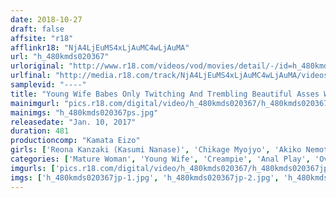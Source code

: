 ```yaml
---
date: 2018-10-27
draft: false
affsite: "r18"
afflinkr18: "NjA4LjEuMS4xLjAuMC4wLjAuMA"
url: "h_480kmds020367"
urloriginal: "http://www.r18.com/videos/vod/movies/detail/-/id=h_480kmds020367"
urlfinal: "http://media.r18.com/track/NjA4LjEuMS4xLjAuMC4wLjAuMA/videos/vod/movies/detail/-/id=h_480kmds020367"
samplevid: "----"
title: "Young Wife Babes Only Twitching And Trembling Beautiful Asses We're Baring The Creampie Anal Sex Lives Of These Housewives 40 Ladies/8 Hours"
mainimgurl: "pics.r18.com/digital/video/h_480kmds020367/h_480kmds020367ps.jpg"
mainimgs: "h_480kmds020367ps.jpg"
releasedate: "Jan. 10, 2017"
duration: 481
productioncomp: "Kamata Eizo"
girls: ['Reona Kanzaki (Kasumi Nanase)', 'Chikage Myojyo', 'Akiko Nemoto', 'Ryoko Rinne', 'Sumire Kosaka']
categories: ['Mature Woman', 'Young Wife', 'Creampie', 'Anal Play', 'Over 4 Hours']
imgurls: ['pics.r18.com/digital/video/h_480kmds020367/h_480kmds020367jp-1.jpg', 'pics.r18.com/digital/video/h_480kmds020367/h_480kmds020367jp-2.jpg', 'pics.r18.com/digital/video/h_480kmds020367/h_480kmds020367jp-3.jpg', 'pics.r18.com/digital/video/h_480kmds020367/h_480kmds020367jp-4.jpg', 'pics.r18.com/digital/video/h_480kmds020367/h_480kmds020367jp-5.jpg', 'pics.r18.com/digital/video/h_480kmds020367/h_480kmds020367jp-6.jpg', 'pics.r18.com/digital/video/h_480kmds020367/h_480kmds020367jp-7.jpg', 'pics.r18.com/digital/video/h_480kmds020367/h_480kmds020367jp-8.jpg', 'pics.r18.com/digital/video/h_480kmds020367/h_480kmds020367jp-9.jpg', 'pics.r18.com/digital/video/h_480kmds020367/h_480kmds020367jp-10.jpg', 'pics.r18.com/digital/video/h_480kmds020367/h_480kmds020367jp-11.jpg', 'pics.r18.com/digital/video/h_480kmds020367/h_480kmds020367jp-12.jpg', 'pics.r18.com/digital/video/h_480kmds020367/h_480kmds020367jp-13.jpg', 'pics.r18.com/digital/video/h_480kmds020367/h_480kmds020367jp-14.jpg', 'pics.r18.com/digital/video/h_480kmds020367/h_480kmds020367jp-15.jpg', 'pics.r18.com/digital/video/h_480kmds020367/h_480kmds020367jp-16.jpg', 'pics.r18.com/digital/video/h_480kmds020367/h_480kmds020367jp-17.jpg', 'pics.r18.com/digital/video/h_480kmds020367/h_480kmds020367jp-18.jpg', 'pics.r18.com/digital/video/h_480kmds020367/h_480kmds020367jp-19.jpg', 'pics.r18.com/digital/video/h_480kmds020367/h_480kmds020367jp-20.jpg']
imgs: ['h_480kmds020367jp-1.jpg', 'h_480kmds020367jp-2.jpg', 'h_480kmds020367jp-3.jpg', 'h_480kmds020367jp-4.jpg', 'h_480kmds020367jp-5.jpg', 'h_480kmds020367jp-6.jpg', 'h_480kmds020367jp-7.jpg', 'h_480kmds020367jp-8.jpg', 'h_480kmds020367jp-9.jpg', 'h_480kmds020367jp-10.jpg', 'h_480kmds020367jp-11.jpg', 'h_480kmds020367jp-12.jpg', 'h_480kmds020367jp-13.jpg', 'h_480kmds020367jp-14.jpg', 'h_480kmds020367jp-15.jpg', 'h_480kmds020367jp-16.jpg', 'h_480kmds020367jp-17.jpg', 'h_480kmds020367jp-18.jpg', 'h_480kmds020367jp-19.jpg', 'h_480kmds020367jp-20.jpg']
---
```

